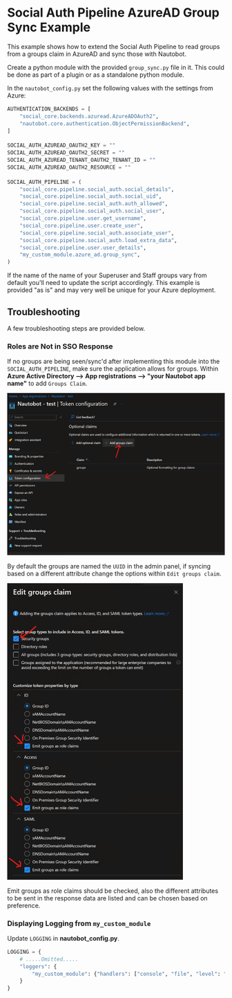 # Social Auth Pipeline AzureAD Group Sync Example

This example shows how to extend the Social Auth Pipeline to read groups from a groups claim in AzureAD and sync those with Nautobot.  

Create a python module with the provided `group_sync.py` file in it. This could be done as part of a plugin or as a standalone python module.

In the `nautobot_config.py` set the following values with the settings from Azure:

```python
AUTHENTICATION_BACKENDS = [
    "social_core.backends.azuread.AzureADOAuth2",
    "nautobot.core.authentication.ObjectPermissionBackend",
]

SOCIAL_AUTH_AZUREAD_OAUTH2_KEY = ""
SOCIAL_AUTH_AZUREAD_OAUTH2_SECRET = ""
SOCIAL_AUTH_AZUREAD_TENANT_OAUTH2_TENANT_ID = ""
SOCIAL_AUTH_AZUREAD_OAUTH2_RESOURCE = ""

SOCIAL_AUTH_PIPELINE = (
    "social_core.pipeline.social_auth.social_details",
    "social_core.pipeline.social_auth.social_uid",
    "social_core.pipeline.social_auth.auth_allowed",
    "social_core.pipeline.social_auth.social_user",
    "social_core.pipeline.user.get_username",
    "social_core.pipeline.user.create_user",
    "social_core.pipeline.social_auth.associate_user",
    "social_core.pipeline.social_auth.load_extra_data",
    "social_core.pipeline.user.user_details",
    "my_custom_module.azure_ad.group_sync",
)
```

If the name of the name of your Superuser and Staff groups vary from default you'll need to update the script accordingly.  This example is provided "as is" and may very well be unique for your Azure deployment.

## Troubleshooting

A few troubleshooting steps are provided below.

### Roles are Not in SSO Response

If no groups are being seen/sync'd after implementing this module into the `SOCIAL_AUTH_PIPELINE`, make sure the application allows for groups. Within **Azure Active Directory --> App registrations --> "your Nautobot app name"** to add `Groups Claim`.

![add group claims](./docs/img/group_claim.png)

By default the groups are named the `UUID` in the admin panel, if syncing based on a different attribute change the options within `Edit groups claim`.

![edit group claims](./docs/img/edit_group_claim.png)

Emit groups as role claims should be checked, also the different attributes to be sent in the response data are listed and can be chosen based on preference.

### Displaying Logging from `my_custom_module`

Update `LOGGING` in **nautobot_config.py**.

```python
LOGGING = {
    # .....Omitted.....
    "loggers": {
        "my_custom_module": {"handlers": ["console", "file", "level": "DEBUG"]},
    }
}
```
